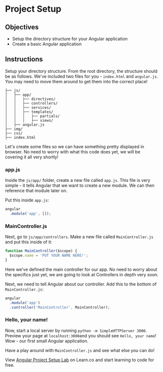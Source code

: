 # Project Setup

## Objectives

- Setup the directory structure for your Angular application
- Create a basic Angular application

## Instructions

Setup your directory structure. From the root directory, the structure should be as follows. We've included two files for you - `index.html` and `angular.js`. You may need to move them around to get them into the correct place!

```
├── js/
│   ├── app/
│   │   ├── directives/
│   │   ├── controllers/
│   │   ├── services/
│   │   ├── templates/
│   │   │   ├── partials/
│   │   │   ├── views/
│   ├── angular.js
├── img/
├── css/
├── index.html
```

Let's create some files so we can have something pretty displayed in browser. No need to worry with what this code does yet, we will be covering it all very shortly!

### app.js

Inside the `js/app/` folder, create a new file called `app.js`. This file is very simple - it tells Angular that we want to create a new module. We can then reference that module later on.

Put this inside `app.js`:

```js
angular
  .module('app', []);
```

### MainController.js

Next, go to `js/app/controllers`. Make a new file called `MainController.js` and put this inside of it:

```js
function MainController($scope) {
  $scope.name = 'PUT YOUR NAME HERE!';
}
```

Here we've defined the main controller for our app. No need to worry about the specifics just yet, we are going to look at Controllers in depth very soon.

Next, we need to tell Angular about our controller. Add this to the bottom of `MainController.js`:

```js
angular
  .module('app')
  .controller('MainController', MainController);
```

### Hello, your name!

Now, start a local server by running `python -m SimpleHTTPServer 3000`. Preview your page at `localhost:3000`and you should see `Hello, your name`! Wow - our first small Angular application.

Have a play around with `MainController.js` and see what else you can do!

<p class='util--hide'>View <a href='https://learn.co/lessons/angular-project-setup-lab'>Angular Project Setup Lab</a> on Learn.co and start learning to code for free.</p>
